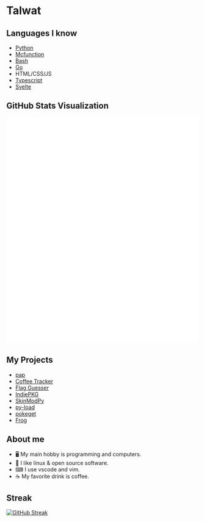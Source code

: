 # Talwat

## Languages I know

* [Python](https://python.org)
* [Mcfunction](https://minecraft.net)
* [Bash](https://www.gnu.org/software/bash/)
* [Go](https://go.dev/)
* HTML/CSS/JS
* [Typescript](https://www.typescriptlang.org/)
* [Svelte](https://svelte.dev/)

## GitHub Stats Visualization

![](https://github.com/talwat/talwat/blob/master/generated/overview.svg)
![](https://github.com/talwat/talwat/blob/master/generated/languages.svg)

## My Projects

* [pap](https://github.com/talwat/pap)
* [Coffee Tracker](https://github.com/talwat/coffee-tracker)
* [Flag Guesser](https://github.com/talwat/flag-guesser)
* [IndiePKG](https://github.com/talwat/indiepkg)
* [SkinModPy](https://github.com/talwat/skinmodpy)
* [py-load](https://github.com/talwat/py-load)
* [pokeget](https://github.com/talwat/pokeget)
* [Frog](https://github.com/talwat/frog)

## About me

* 🖥 My main hobby is programming and computers.
* 🐧 I like linux & open source software.
* ⌨ I use vscode and vim.
* ☕ My favorite drink is coffee.

## Streak

[![GitHub Streak](https://github-readme-streak-stats.herokuapp.com?user=talwat&theme=dracula&hide_border=true&date_format=M%20j%5B%2C%20Y%5D)](https://git.io/streak-stats)
